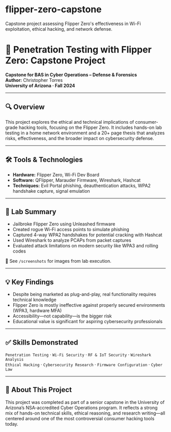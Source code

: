 # flipper-zero-capstone
Capstone project assessing Flipper Zero's effectiveness in Wi-Fi exploitation, ethical hacking, and network defense.

# 🧠 Penetration Testing with Flipper Zero: Capstone Project

**Capstone for BAS in Cyber Operations – Defense & Forensics**  
**Author:** Christopher Torres  
**University of Arizona · Fall 2024**

---

## 🔍 Overview

This project explores the ethical and technical implications of consumer-grade hacking tools, focusing on the Flipper Zero. It includes hands-on lab testing in a home network environment and a 20+ page thesis that analyzes risks, effectiveness, and the broader impact on cybersecurity defense.

---

## 🛠️ Tools & Technologies

- **Hardware:** Flipper Zero, Wi-Fi Dev Board  
- **Software:** QFlipper, Marauder Firmware, Wireshark, Hashcat  
- **Techniques:** Evil Portal phishing, deauthentication attacks, WPA2 handshake capture, signal emulation

---

## 🧪 Lab Summary

- Jailbroke Flipper Zero using Unleashed firmware
- Created rogue Wi-Fi access points to simulate phishing
- Captured 4-way WPA2 handshakes for potential cracking with Hashcat
- Used Wireshark to analyze PCAPs from packet captures
- Evaluated attack limitations on modern security like WPA3 and rolling codes

📸 See `/screenshots` for images from lab execution.

---

## 💡 Key Findings

- Despite being marketed as plug-and-play, real functionality requires technical knowledge
- Flipper Zero is mostly ineffective against properly secured environments (WPA3, hardware MFA)
- Accessibility—not capability—is the bigger risk
- Educational value is significant for aspiring cybersecurity professionals
  
---

## ✅ Skills Demonstrated

`Penetration Testing` · `Wi-Fi Security` · `RF & IoT Security` · `Wireshark Analysis`  
`Ethical Hacking` · `Cybersecurity Research` · `Firmware Configuration` · `Cyber Law`


---

## 🧠 About This Project

This project was completed as part of a senior capstone in the University of Arizona’s NSA-accredited Cyber Operations program. It reflects a strong mix of hands-on technical skills, ethical reasoning, and research writing—all centered around one of the most controversial consumer hacking tools today.
